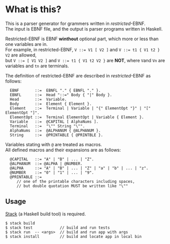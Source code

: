 # What is this?
This is a parser generator for grammers written in *restricted*-EBNF.   
The input is EBNF file, and the output is parser programs written in Haskell.

Restricted-EBNF is EBNF **winthout** optional part, which more or less than one variables are in.   
For example, in restricted-EBNF, `V ::= V1 [ V2 ]` and `V ::= t1 { V1 t2 } V2` are allowed,   
but `V ::= [ V1 V2 ]` and `V ::= t1 { V1 t2 V2 }` are **NOT**, where `V`and `Vn` are variables and `tn` are terminals.

The definition of restricted-EBNF are described in *restricted*-EBNF as follows:
```
  EBNF       ::=  EBNFL "." { EBNFL "." }.
  EBNFL      ::=  Head "::=" Body { "|" Body }.
  Head       ::=  Variable.
  Body       ::=  Element { Element }.
  Element    ::=  Terminal | Variable | "{" ElementOpt "}" | "[" ElementOpt "]".
  ElementOpt ::=  Terminal ElementOpt | Variable { Element }.
  Variable   ::=  @CAPITAL [ AlphaNums ].
  Terminal   ::=  "\"" String "\"".
  AlphaNums  ::=  @ALPHANUM { @ALPHANUM }.
  String     ::=  @PRINTABLE { @PRINTBLE }.
```  
Variables stating with `@` are treated as macros.  
All defined macros and their expansions are as follows:
```
  @CAPITAL   ::= "A" | "B" | ... | "Z".
  @ALPHANUM  ::= @ALPHA | @NUMBER.
  @ALPHA     ::= "A" | "B" | ... | "Z" | "a" | "b" | ... | "z".
  @NUMBER    ::= "0" | "1" | ... | "9".
  @PRINTABLE ::=
     // one of the printable characters including spaces, 
     // but double quotation MUST be written like "\""
```

## Usage
[Stack](https://docs.haskellstack.org/en/stable/) (a Haskell build tool) is required.  

```
$ stack build
$ stack test            // build and run tests
$ stack run  -- <args>  // build and run app with args
$ stack install         // build and locate app in local bin
```